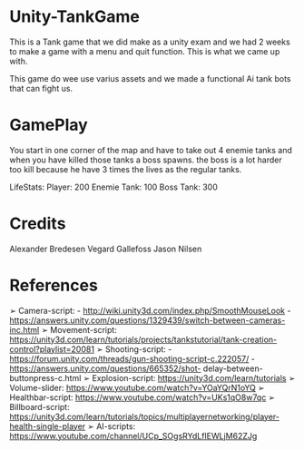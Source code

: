 # Unity-TankGame

This is a Tank game that we did make as a unity exam and we had 2 weeks to make a game with a menu and quit function. This is what we came up with. 

This game do wee use varius assets and we made a functional Ai tank bots that can fight us.

# GamePlay

You start in one corner of the map and have to take out 4 enemie tanks and when you have killed those tanks a boss spawns. the boss is a lot harder too kill because he have 3 times the lives as the regular tanks.

LifeStats:
Player: 200
Enemie Tank: 100
Boss Tank: 300


# Credits
Alexander Bredesen
Vegard Gallefoss
Jason Nilsen


# References
➢ Camera-script: - http://wiki.unity3d.com/index.php/SmoothMouseLook - https://answers.unity.com/questions/1329439/switch-between-cameras-inc.html 
➢ Movement-script: https://unity3d.com/learn/tutorials/projects/tankstutorial/tank-creation-control?playlist=20081 
➢ Shooting-script: - https://forum.unity.com/threads/gun-shooting-script-c.222057/ - https://answers.unity.com/questions/665352/shot-                           delay-between-buttonpress-c.html 
➢ Explosion-script: https://unity3d.com/learn/tutorials 
➢ Volume-slider: https://www.youtube.com/watch?v=YOaYQrN1oYQ 
➢ Healthbar-script: https://www.youtube.com/watch?v=UKs1qO8w7qc 
➢ Billboard-script: https://unity3d.com/learn/tutorials/topics/multiplayernetworking/player-health-single-player 
➢ AI-scripts: https://www.youtube.com/channel/UCp_SOgsRYdLfIEWLjM62ZJg
